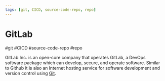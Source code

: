 ```yaml
---
tags: [git, CICD, source-code-repo, repo]
---
```

# GitLab
#git #CICD #source-code-repo #repo 

GitLab Inc. is an open-core company that operates GitLab, a DevOps software package which can develop, secure, and operate software.  Similar to Github it is also an Internet hosting service for software development and version control using [Git](DevOps/GitOps/Git.md).